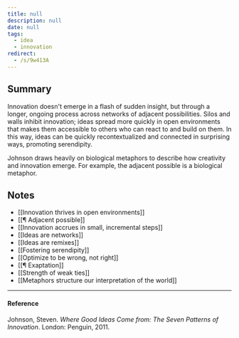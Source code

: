 ```yaml
---
title: null
description: null
date: null
tags:
  - idea
  - innovation
redirect:
  - /s/9w413A
---
```


## Summary

Innovation doesn't emerge in a flash of sudden insight, but through a longer, ongoing process across networks of adjacent possibilities. Silos and walls inhibit innovation; ideas spread more quickly in open environments that makes them accessible to others who can react to and build on them. In this way, ideas can be quickly recontextualized and connected in surprising ways, promoting serendipity.

Johnson draws heavily on biological metaphors to describe how creativity and innovation emerge. For example, the adjacent possible is a biological metaphor.

## Notes

- [[Innovation thrives in open environments]]
- [[¶ Adjacent possible]]
- [[Innovation accrues in small, incremental steps]]
- [[Ideas are networks]]
- [[Ideas are remixes]]
- [[Fostering serendipity]]
- [[Optimize to be wrong, not right]]
- [[¶ Exaptation]]
- [[Strength of weak ties]]
- [[Metaphors structure our interpretation of the world]]

---

#### Reference

Johnson, Steven. _Where Good Ideas Come from: The Seven Patterns of Innovation_. London: Penguin, 2011.
